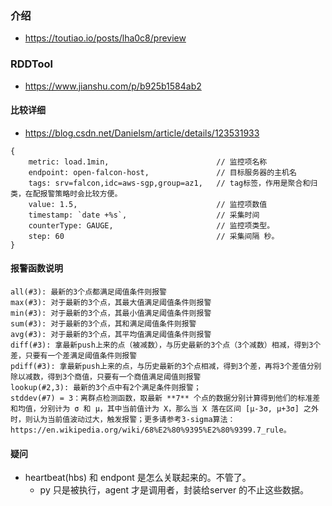 
### 介绍
* https://toutiao.io/posts/lha0c8/preview


### RDDTool
* https://www.jianshu.com/p/b925b1584ab2



#### 比较详细

* https://blog.csdn.net/Danielsm/article/details/123531933

```
{
    metric: load.1min,                        // 监控项名称
    endpoint: open-falcon-host,               // 目标服务器的主机名
    tags: srv=falcon,idc=aws-sgp,group=az1,   // tag标签，作用是聚合和归类，在配报警策略时会比较方便。
    value: 1.5,                               // 监控项数值
    timestamp: `date +%s`,                    // 采集时间
    counterType: GAUGE,                       // 监控项类型。 
    step: 60                                  // 采集间隔 秒。
}
```



#### 报警函数说明

```
all(#3): 最新的3个点都满足阈值条件则报警
max(#3): 对于最新的3个点，其最大值满足阈值条件则报警
min(#3): 对于最新的3个点，其最小值满足阈值条件则报警
sum(#3): 对于最新的3个点，其和满足阈值条件则报警
avg(#3): 对于最新的3个点，其平均值满足阈值条件则报警
diff(#3): 拿最新push上来的点（被减数），与历史最新的3个点（3个减数）相减，得到3个差，只要有一个差满足阈值条件则报警
pdiff(#3): 拿最新push上来的点，与历史最新的3个点相减，得到3个差，再将3个差值分别除以减数，得到3个商值，只要有一个商值满足阈值则报警
lookup(#2,3): 最新的3个点中有2个满足条件则报警；
stddev(#7) = 3：离群点检测函数，取最新 **7** 个点的数据分别计算得到他们的标准差和均值，分别计为 σ 和 μ，其中当前值计为 X，那么当 X 落在区间 [μ-3σ, μ+3σ] 之外时，则认为当前值波动过大，触发报警；更多请参考3-sigma算法：https://en.wikipedia.org/wiki/68%E2%80%9395%E2%80%9399.7_rule。
```



#### 疑问

* heartbeat(hbs) 和 endpont 是怎么关联起来的。不管了。
  * py 只是被执行，agent 才是调用者，封装给server 的不止这些数据。
